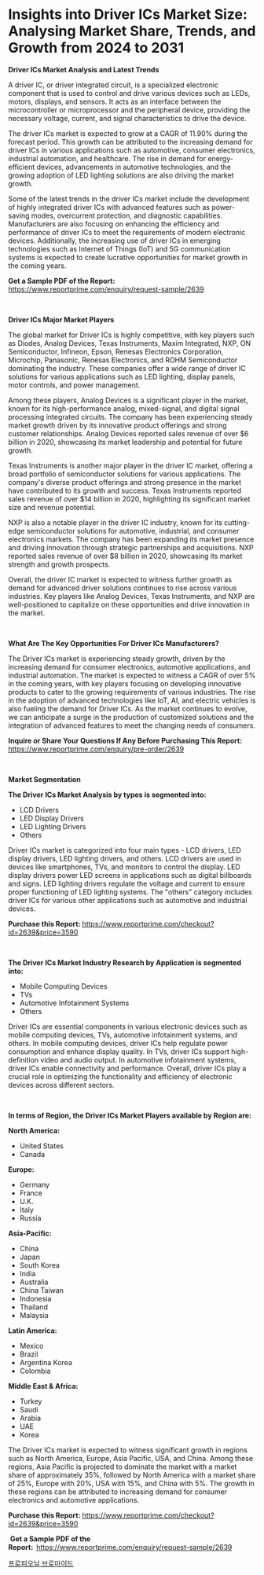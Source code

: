 <p><h1>Insights into Driver ICs Market Size: Analysing Market Share, Trends, and Growth from 2024 to 2031</h1></p><p><strong>Driver ICs Market Analysis and Latest Trends</strong></p>
<p><p>A driver IC, or driver integrated circuit, is a specialized electronic component that is used to control and drive various devices such as LEDs, motors, displays, and sensors. It acts as an interface between the microcontroller or microprocessor and the peripheral device, providing the necessary voltage, current, and signal characteristics to drive the device.</p><p>The driver ICs market is expected to grow at a CAGR of 11.90% during the forecast period. This growth can be attributed to the increasing demand for driver ICs in various applications such as automotive, consumer electronics, industrial automation, and healthcare. The rise in demand for energy-efficient devices, advancements in automotive technologies, and the growing adoption of LED lighting solutions are also driving the market growth.</p><p>Some of the latest trends in the driver ICs market include the development of highly integrated driver ICs with advanced features such as power-saving modes, overcurrent protection, and diagnostic capabilities. Manufacturers are also focusing on enhancing the efficiency and performance of driver ICs to meet the requirements of modern electronic devices. Additionally, the increasing use of driver ICs in emerging technologies such as Internet of Things (IoT) and 5G communication systems is expected to create lucrative opportunities for market growth in the coming years.</p></p>
<p><strong>Get a Sample PDF of the Report:&nbsp;</strong> <a href="https://www.reportprime.com/enquiry/request-sample/2639">https://www.reportprime.com/enquiry/request-sample/2639</a></p>
<p>&nbsp;</p>
<p><strong>Driver ICs Major Market Players</strong></p>
<p><p>The global market for Driver ICs is highly competitive, with key players such as Diodes, Analog Devices, Texas Instruments, Maxim Integrated, NXP, ON Semiconductor, Infineon, Epson, Renesas Electronics Corporation, Microchip, Panasonic, Renesas Electronics, and ROHM Semiconductor dominating the industry. These companies offer a wide range of driver IC solutions for various applications such as LED lighting, display panels, motor controls, and power management.</p><p>Among these players, Analog Devices is a significant player in the market, known for its high-performance analog, mixed-signal, and digital signal processing integrated circuits. The company has been experiencing steady market growth driven by its innovative product offerings and strong customer relationships. Analog Devices reported sales revenue of over $6 billion in 2020, showcasing its market leadership and potential for future growth.</p><p>Texas Instruments is another major player in the driver IC market, offering a broad portfolio of semiconductor solutions for various applications. The company's diverse product offerings and strong presence in the market have contributed to its growth and success. Texas Instruments reported sales revenue of over $14 billion in 2020, highlighting its significant market size and revenue potential.</p><p>NXP is also a notable player in the driver IC industry, known for its cutting-edge semiconductor solutions for automotive, industrial, and consumer electronics markets. The company has been expanding its market presence and driving innovation through strategic partnerships and acquisitions. NXP reported sales revenue of over $8 billion in 2020, showcasing its market strength and growth prospects.</p><p>Overall, the driver IC market is expected to witness further growth as demand for advanced driver solutions continues to rise across various industries. Key players like Analog Devices, Texas Instruments, and NXP are well-positioned to capitalize on these opportunities and drive innovation in the market.</p></p>
<p>&nbsp;</p>
<p><strong>What Are The Key Opportunities For Driver ICs Manufacturers?</strong></p>
<p><p>The Driver ICs market is experiencing steady growth, driven by the increasing demand for consumer electronics, automotive applications, and industrial automation. The market is expected to witness a CAGR of over 5% in the coming years, with key players focusing on developing innovative products to cater to the growing requirements of various industries. The rise in the adoption of advanced technologies like IoT, AI, and electric vehicles is also fueling the demand for Driver ICs. As the market continues to evolve, we can anticipate a surge in the production of customized solutions and the integration of advanced features to meet the changing needs of consumers.</p></p>
<p><strong>Inquire or Share Your Questions If Any Before Purchasing This Report:</strong> <a href="https://www.reportprime.com/enquiry/pre-order/2639">https://www.reportprime.com/enquiry/pre-order/2639</a></p>
<p>&nbsp;</p>
<p><strong>Market Segmentation</strong></p>
<p><strong>The Driver ICs Market Analysis by types is segmented into:</strong></p>
<p><ul><li>LCD Drivers</li><li>LED Display Drivers</li><li>LED Lighting Drivers</li><li>Others</li></ul></p>
<p><p>Driver ICs market is categorized into four main types - LCD drivers, LED display drivers, LED lighting drivers, and others. LCD drivers are used in devices like smartphones, TVs, and monitors to control the display. LED display drivers power LED screens in applications such as digital billboards and signs. LED lighting drivers regulate the voltage and current to ensure proper functioning of LED lighting systems. The "others" category includes driver ICs for various other applications such as automotive and industrial devices.</p></p>
<p><strong>Purchase this Report:&nbsp;</strong><a href="https://www.reportprime.com/checkout?id=2639&price=3590">https://www.reportprime.com/checkout?id=2639&price=3590</a></p>
<p>&nbsp;</p>
<p><strong>The Driver ICs Market Industry Research by Application is segmented into:</strong></p>
<p><ul><li>Mobile Computing Devices</li><li>TVs</li><li>Automotive Infotainment Systems</li><li>Others</li></ul></p>
<p><p>Driver ICs are essential components in various electronic devices such as mobile computing devices, TVs, automotive infotainment systems, and others. In mobile computing devices, driver ICs help regulate power consumption and enhance display quality. In TVs, driver ICs support high-definition video and audio output. In automotive infotainment systems, driver ICs enable connectivity and performance. Overall, driver ICs play a crucial role in optimizing the functionality and efficiency of electronic devices across different sectors.</p></p>
<p>&nbsp;</p>
<p><strong>In terms of Region, the Driver ICs Market Players available by Region are:</strong></p>
<p>
    <p> <strong> North America: </strong>
        <ul>
            <li>United States</li>
            <li>Canada</li>
        </ul>
        </p> 
    <p> <strong> Europe: </strong>
        <ul>
            <li>Germany</li>
            <li>France</li>
            <li>U.K.</li>
            <li>Italy</li>
            <li>Russia</li>
        </ul>
        </p> 
    <p> <strong> Asia-Pacific: </strong>
        <ul>
            <li>China</li>
            <li>Japan</li>
            <li>South Korea</li>
            <li>India</li>
            <li>Australia</li>
            <li>China Taiwan</li>
            <li>Indonesia</li>
            <li>Thailand</li>
            <li>Malaysia</li>
        </ul>
        </p> 
    <p> <strong> Latin America: </strong>
        <ul>
            <li>Mexico</li>
            <li>Brazil</li>
            <li>Argentina Korea</li>
            <li>Colombia</li>
        </ul>
        </p> 
    <p> <strong> Middle East & Africa: </strong>
        <ul>
            <li>Turkey</li>
            <li>Saudi</li>
            <li>Arabia</li>
            <li>UAE</li>
            <li>Korea</li>
        </ul>
    </p>
    </p>
<p><p>The Driver ICs market is expected to witness significant growth in regions such as North America, Europe, Asia Pacific, USA, and China. Among these regions, Asia Pacific is projected to dominate the market with a market share of approximately 35%, followed by North America with a market share of 25%, Europe with 20%, USA with 15%, and China with 5%. The growth in these regions can be attributed to increasing demand for consumer electronics and automotive applications.</p></p>
<p><strong>Purchase this Report: </strong><a href="https://www.reportprime.com/checkout?id=2639&price=3590">https://www.reportprime.com/checkout?id=2639&price=3590</a></p>
<p>&nbsp;<strong>Get a Sample PDF of the Report:&nbsp;&nbsp;</strong><a href="https://www.reportprime.com/enquiry/request-sample/2639">https://www.reportprime.com/enquiry/request-sample/2639</a></p>
<p><strong></strong></p>
<p><p><a href="https://github.com/xvz497517413/Market-Research-Report-List-1/blob/main/353707911247.md">프로피오닐 브로마이드</a></p></p>